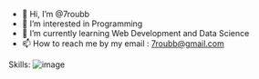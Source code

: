 - 👋 Hi, I’m @7roubb
- 👀 I’m interested in Programming
- 🌱 I’m currently learning Web Development and Data Science
- 📫 How to reach me by my email : 7roubb@gmail.com


<!---
7roubb/7roubb is a ✨ special ✨ repository because its `README.md` (this file) appears on your GitHub profile.
You can click the Preview link to take a look at your changes.
--->

Skills:
    ![image](https://github.com/7roubb/7roubb/assets/153323412/9fc9ba58-778a-4fb4-acac-b0bbfdf73ee9)
